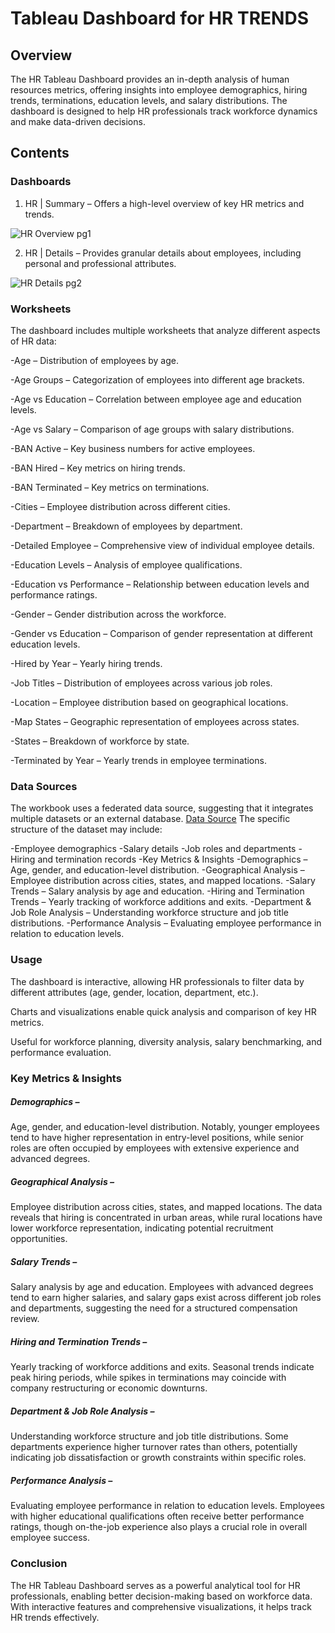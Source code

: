 # Tableau Dashboard for HR TRENDS

## Overview

The HR Tableau Dashboard provides an in-depth analysis of human resources metrics, offering insights into employee demographics, hiring trends, terminations, education levels, and salary distributions. The dashboard is designed to help HR professionals track workforce dynamics and make data-driven decisions.

## Contents

### Dashboards

1. HR | Summary – Offers a high-level overview of key HR metrics and trends.

![HR Overview pg1](https://github.com/user-attachments/assets/aea2c2a7-77c3-4567-8119-d05bb8932602)

2. HR | Details – Provides granular details about employees, including personal and professional attributes.

![HR Details pg2](https://github.com/user-attachments/assets/c7703589-0d1c-46f0-86e7-4b1e0ac0fef4)


### Worksheets

The dashboard includes multiple worksheets that analyze different aspects of HR data:

-Age – Distribution of employees by age.

-Age Groups – Categorization of employees into different age brackets.

-Age vs Education – Correlation between employee age and education levels.

-Age vs Salary – Comparison of age groups with salary distributions.

-BAN Active – Key business numbers for active employees.

-BAN Hired – Key metrics on hiring trends.

-BAN Terminated – Key metrics on terminations.

-Cities – Employee distribution across different cities.

-Department – Breakdown of employees by department.

-Detailed Employee – Comprehensive view of individual employee details.

-Education Levels – Analysis of employee qualifications.

-Education vs Performance – Relationship between education levels and performance ratings.

-Gender – Gender distribution across the workforce.

-Gender vs Education – Comparison of gender representation at different education levels.

-Hired by Year – Yearly hiring trends.

-Job Titles – Distribution of employees across various job roles.

-Location – Employee distribution based on geographical locations.

-Map States – Geographic representation of employees across states.

-States – Breakdown of workforce by state.

-Terminated by Year – Yearly trends in employee terminations.

### Data Sources

The workbook uses a federated data source, suggesting that it integrates multiple datasets or an external database.
<a href="https://github.com/gsinghpawar25/Data-Analysis-DB-HRtrends-proj3s/blob/main/HumanResources.csv">Data Source</a>
The specific structure of the dataset may include:

-Employee demographics
-Salary details
-Job roles and departments
-Hiring and termination records
-Key Metrics & Insights
-Demographics – Age, gender, and education-level distribution.
-Geographical Analysis – Employee distribution across cities, states, and mapped locations.
-Salary Trends – Salary analysis by age and education.
-Hiring and Termination Trends – Yearly tracking of workforce additions and exits.
-Department & Job Role Analysis – Understanding workforce structure and job title distributions.
-Performance Analysis – Evaluating employee performance in relation to education levels.

### Usage

The dashboard is interactive, allowing HR professionals to filter data by different attributes (age, gender, location, department, etc.).

Charts and visualizations enable quick analysis and comparison of key HR metrics.

Useful for workforce planning, diversity analysis, salary benchmarking, and performance evaluation.

### Key Metrics & Insights

##### Demographics –
Age, gender, and education-level distribution. Notably, younger employees tend to have higher representation in entry-level positions, while senior roles are often occupied by employees with extensive experience and advanced degrees.

##### Geographical Analysis –
Employee distribution across cities, states, and mapped locations. The data reveals that hiring is concentrated in urban areas, while rural locations have lower workforce representation, indicating potential recruitment opportunities.

##### Salary Trends –
Salary analysis by age and education. Employees with advanced degrees tend to earn higher salaries, and salary gaps exist across different job roles and departments, suggesting the need for a structured compensation review.

##### Hiring and Termination Trends –
Yearly tracking of workforce additions and exits. Seasonal trends indicate peak hiring periods, while spikes in terminations may coincide with company restructuring or economic downturns.

##### Department & Job Role Analysis –
Understanding workforce structure and job title distributions. Some departments experience higher turnover rates than others, potentially indicating job dissatisfaction or growth constraints within specific roles.

##### Performance Analysis –
Evaluating employee performance in relation to education levels. Employees with higher educational qualifications often receive better performance ratings, though on-the-job experience also plays a crucial role in overall employee success.

### Conclusion

The HR Tableau Dashboard serves as a powerful analytical tool for HR professionals, enabling better decision-making based on workforce data. With interactive features and comprehensive visualizations, it helps track HR trends effectively.


